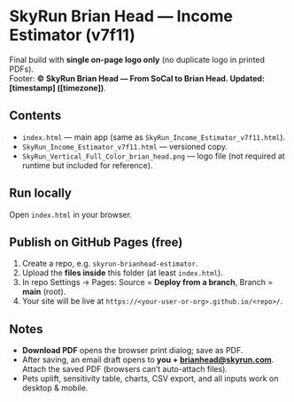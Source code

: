 # SkyRun Brian Head — Income Estimator (v7f11)

Final build with **single on-page logo only** (no duplicate logo in printed PDFs).  
Footer: **© SkyRun Brian Head — From SoCal to Brian Head. Updated: [timestamp] ([timezone])**.

## Contents
- `index.html` — main app (same as `SkyRun_Income_Estimator_v7f11.html`).
- `SkyRun_Income_Estimator_v7f11.html` — versioned copy.
- `SkyRun_Vertical_Full_Color_brian_head.png` — logo file (not required at runtime but included for reference).

## Run locally
Open `index.html` in your browser.

## Publish on GitHub Pages (free)
1. Create a repo, e.g. `skyrun-brianhead-estimator`.
2. Upload the **files inside** this folder (at least `index.html`).
3. In repo Settings → Pages: Source = **Deploy from a branch**, Branch = **main** (root).
4. Your site will be live at `https://<your-user-or-org>.github.io/<repo>/`.

## Notes
- **Download PDF** opens the browser print dialog; save as PDF.
- After saving, an email draft opens to **you + brianhead@skyrun.com**. Attach the saved PDF (browsers can’t auto-attach files).
- Pets uplift, sensitivity table, charts, CSV export, and all inputs work on desktop & mobile.